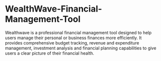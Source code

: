 # WealthWave-Financial-Management-Tool
Wealthwave is a professional financial management tool designed to help users manage their personal or business finances more efficiently. It provides comprehensive budget tracking, revenue and expenditure management, investment analysis and financial planning capabilities to give users a clear picture of their financial health.
